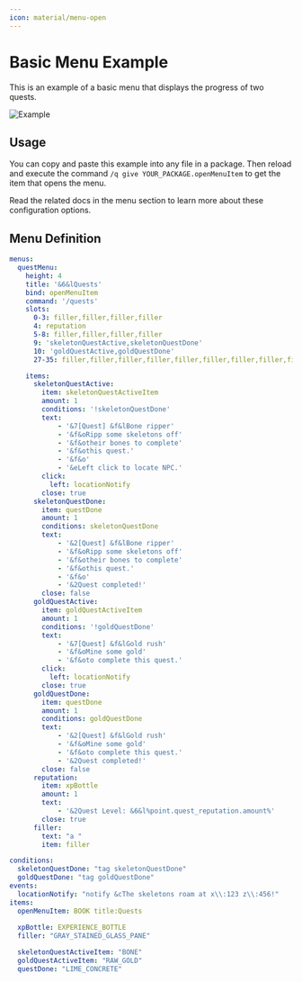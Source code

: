 ```yaml
---
icon: material/menu-open
---
```

# Basic Menu Example

This is an example of a basic menu that displays the progress of two quests.

![Example](../_media/content/Documentation/Menu/ResultOverview.png)

## Usage
You can copy and paste this example into any file in a package. 
Then reload and execute the command `/q give YOUR_PACKAGE.openMenuItem` to get the item that opens the menu.

Read the related docs in the menu section to learn more about these configuration options.
  
## Menu Definition
``` YAML
menus:
  questMenu:
    height: 4
    title: '&6&lQuests'
    bind: openMenuItem
    command: '/quests'
    slots:
      0-3: filler,filler,filler,filler
      4: reputation
      5-8: filler,filler,filler,filler
      9: 'skeletonQuestActive,skeletonQuestDone'
      10: 'goldQuestActive,goldQuestDone'
      27-35: filler,filler,filler,filler,filler,filler,filler,filler,filler

    items:
      skeletonQuestActive:
        item: skeletonQuestActiveItem
        amount: 1
        conditions: '!skeletonQuestDone'
        text:
            - '&7[Quest] &f&lBone ripper'
            - '&f&oRipp some skeletons off'
            - '&f&otheir bones to complete'
            - '&f&othis quest.'
            - '&f&o'
            - '&eLeft click to locate NPC.'
        click:
          left: locationNotify
        close: true
      skeletonQuestDone:
        item: questDone
        amount: 1
        conditions: skeletonQuestDone
        text:
            - '&2[Quest] &f&lBone ripper'
            - '&f&oRipp some skeletons off'
            - '&f&otheir bones to complete'
            - '&f&othis quest.'
            - '&f&o'
            - '&2Quest completed!'
        close: false
      goldQuestActive:
        item: goldQuestActiveItem
        amount: 1
        conditions: '!goldQuestDone'
        text:
            - '&7[Quest] &f&lGold rush'
            - '&f&oMine some gold'
            - '&f&oto complete this quest.'
        click:
          left: locationNotify
        close: true
      goldQuestDone:
        item: questDone
        amount: 1
        conditions: goldQuestDone
        text:
            - '&2[Quest] &f&lGold rush'
            - '&f&oMine some gold'
            - '&f&oto complete this quest.'
            - '&2Quest completed!'
        close: false
      reputation:
        item: xpBottle  
        amount: 1
        text:
            - '&2Quest Level: &6&l%point.quest_reputation.amount%'
        close: true
      filler: 
        text: "a "
        item: filler

conditions:
  skeletonQuestDone: "tag skeletonQuestDone"
  goldQuestDone: "tag goldQuestDone"
events:
  locationNotify: "notify &cThe skeletons roam at x\\:123 z\\:456!"
items:
  openMenuItem: BOOK title:Quests
  
  xpBottle: EXPERIENCE_BOTTLE
  filler: "GRAY_STAINED_GLASS_PANE"

  skeletonQuestActiveItem: "BONE"
  goldQuestActiveItem: "RAW_GOLD"
  questDone: "LIME_CONCRETE"
```

